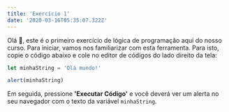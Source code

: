 ```yaml
---
title: 'Exercício 1'
date: '2020-03-16T05:35:07.322Z'
---
```


Olá 👋, este é o primeiro exercício de lógica de programação aqui do nosso curso. Para iniciar, vamos nos familiarizar com esta ferramenta. Para isto, copie o código abaixo e cole no editor de códigos do lado direito da tela:

```js
let minhaString = 'Olá mundo!'

alert(minhaString)
```

Em seguida, pressione **'Executar Código'** e você deverá ver um alerta no seu navegador com o texto da variável `minhaString`.